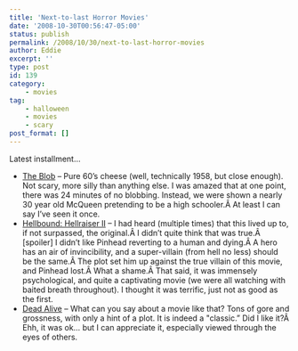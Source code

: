 ```yaml
---
title: 'Next-to-last Horror Movies'
date: '2008-10-30T00:56:47-05:00'
status: publish
permalink: /2008/10/30/next-to-last-horror-movies
author: Eddie
excerpt: ''
type: post
id: 139
category:
    - movies
tag:
    - halloween
    - movies
    - scary
post_format: []
---
```

Latest installment…

- [The Blob](http://www.imdb.com/title/tt0051418/) – Pure 60’s cheese (well, technically 1958, but close enough). Not scary, more silly than anything else. I was amazed that at one point, there was 24 minutes of no blobbing. Instead, we were shown a nearly 30 year old McQueen pretending to be a high schooler.Â At least I can say I’ve seen it once.
- [Hellbound: Hellraiser II](http://www.imdb.com/title/tt0095294/) – I had heard (multiple times) that this lived up to, if not surpassed, the original.Â I didn’t quite think that was true.Â \[spoiler\] I didn’t like Pinhead reverting to a human and dying.Â A hero has an air of invincibility, and a super-villain (from hell no less) should be the same.Â The plot set him up against the true villain of this movie, and Pinhead lost.Â What a shame.Â That said, it was immensely psychological, and quite a captivating movie (we were all watching with baited breath throughout). I thought it was terrific, just not as good as the first.
- [Dead Alive](http://www.imdb.com/title/tt0103873/) – What can you say about a movie like that? Tons of gore and grossness, with only a hint of a plot. It is indeed a "classic.” Did I like it?Â Ehh, it was ok… but I can appreciate it, especially viewed through the eyes of others.